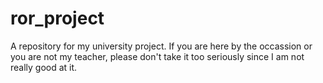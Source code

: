 # ror_project
A repository for my university project. If you are here by the occassion or you are not my teacher, please don't take it too seriously since I am not really good at it.
